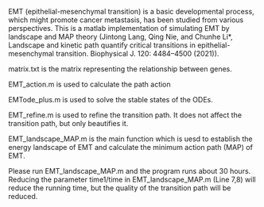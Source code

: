 EMT (epithelial-mesenchymal transition) is a basic developmental process, which might promote cancer metastasis, has been studied from various perspectives. This is a matlab implementation of simulating EMT by landscape and MAP theory (Jintong Lang, Qing Nie, and Chunhe Li*, Landscape and kinetic path quantify critical transitions in epithelial-mesenchymal transition. Biophysical J. 120: 4484–4500 (2021)).

matrix.txt is the matrix representing the relationship between genes.

EMT_action.m is used to calculate the path action

EMTode_plus.m is used to solve the stable states of the ODEs.
	 
EMT_refine.m is used to refine the transition path. It does not affect the transition path, but only beautifies it.
	 
EMT_landscape_MAP.m is the main function which is uesd to establish the energy landscape of EMT and calculate the minimum action path (MAP) of EMT.
	 
Please run EMT_landscape_MAP.m and the program runs about 30 hours. Reducing the parameter time1/time in EMT_landscape_MAP.m (Line 7,8) will reduce the running time, but the quality of the transition path will be reduced.

